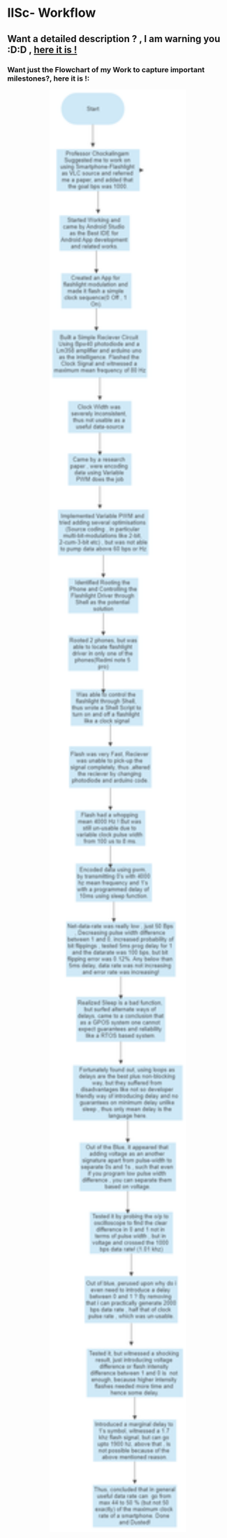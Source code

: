 # IISc- Workflow

## Want a detailed description ? , I am warning you :D:D , [here it is  !](https://vikramsvdd.github.io/) 

### Want just the Flowchart of my Work to capture important milestones?, here it is !:

<p align="center">
  <img width="313" height="3295" src="/Results/Smartphone_Flashlight_Workflow_Flowchart.png">
</p>





 

 

